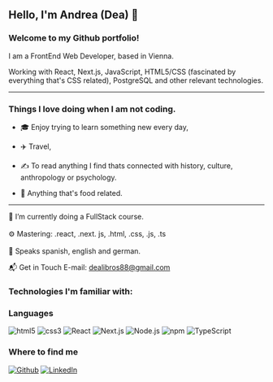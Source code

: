 <h2>Hello, I'm Andrea (Dea) 👋 </h2>

<H3>Welcome to my Github portfolio! </H3> 

I am a FrontEnd Web Developer, based in Vienna. 

Working with React, Next.js, JavaScript, HTML5/CSS (fascinated by everything that's CSS related), PostgreSQL and other relevant technologies.

<hr/>

<H3>Things I love doing when I am not coding.</H3>

- 🎓 Enjoy trying to learn something new every day,<br/>

- :airplane: Travel, <br/>

- ✍️ To read anything I find thats connected with history, culture, anthropology or psychology. <br/>

- :watermelon: Anything that's food related. <br/>



<hr/>

🌱 I’m currently doing a FullStack course.<br/>
<br/>
⚙️ Mastering: .react, .next. js, .html, .css, .js, .ts 
<br/>                                                     
💬 Speaks spanish, english and german.

📬 Get in Touch
E-mail: dealibros88@gmail.com
<br/>

<h3>Technologies I'm familiar with:</h3>


### Languages
<!-- 
![HTML](https://img.shields.io/badge/-HTML5-000?&logo=HTML5)
![CSS](https://img.shields.io/badge/-CSS3-000?&logo=CSS3)
![JavaScript](https://img.shields.io/badge/-JavaScript-000?&logo=JavaScript)
![TypeScript](https://img.shields.io/badge/-TypeScript-000?&logo=TypeScript)
![Node.js](https://img.shields.io/badge/-Node.js-000?&logo=node.js)
![React](https://img.shields.io/badge/-React-000?&logo=React)
![Next.js](https://img.shields.io/badge/-Next.js-000?&logo=Next.js)
![Node](https://img.shields.io/badge/-Node.js-000?&logo=Node.js)
 -->
<p>
  <img alt="html5" src="https://img.shields.io/badge/-HTML5-E34F26?style=flat-square&logo=html5&logoColor=white" />
  <img alt="css3" ![CSS3](https://img.shields.io/badge/css3-%231572B6.svg?style=for-the-badge&logo=css3&logoColor=white)
 
  <img alt="JavaScript" src="https://img.shields.io/badge/-JavaScript-orange?style=flat-square&logo=javascript&logoColor=white" />
  <img alt="React" src="https://img.shields.io/badge/-React-45b8d8?style=flat-square&logo=react&logoColor=white" />
  <img alt="Next.js" src="https://img.shields.io/badge/-Next.js-45b8d8?style=flat-square&logo=next.js&logoColor=white" />
  <img alt="Node.js" src="https://img.shields.io/badge/-Node.js-blueviolet?style=flat-square&logo=node.js&logoColor=white" />
  <img alt="npm" src="https://img.shields.io/badge/-NPM-CB3837?style=flat-square&logo=npm&logoColor=white" />
  <img alt="TypeScript" src="https://img.shields.io/badge/-TypeScript-007ACC?style=flat-square&logo=typescript&logoColor=white" />
</p>
<h3>Where to find me</h3>
<p><a href="github.com/Dealibros" target="_blank"><img alt="Github" src="https://img.shields.io/badge/GitHub-%2312100E.svg?&style=for-the-badge&logo=Github&logoColor=white" /></a> <a href="https://www.linkedin.com/in/andrea-mikula/" target="_blank"><img alt="LinkedIn" src="https://img.shields.io/badge/linkedin-%230077B5.svg?&style=for-the-badge&logo=linkedin&logoColor=white" /></a> 
</p>




